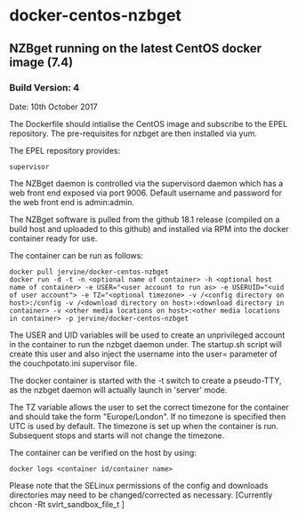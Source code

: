 # docker-centos-nzbget
## NZBget running on the latest CentOS docker image (7.4)
### Build Version: 4
Date: 10th October 2017

The Dockerfile should intialise the CentOS image and subscribe to the EPEL repository. The pre-requisites for nzbget are then installed via yum.

The EPEL repository provides:

    supervisor

The NZBget daemon is controlled via the supervisord daemon which has a web front end exposed via port 9006. Default username and password for the web front end is admin:admin.

The NZBget software is pulled from the github 18.1 release (compiled on a build host and uploaded to this github) and installed via RPM into the docker container ready for use.

The container can be run as follows:

    docker pull jervine/docker-centos-nzbget
    docker run -d -t -n <optional name of container> -h <optional host name of container> -e USER="<user account to run as> -e USERUID="<uid of user account"> -e TZ="<optional timezone> -v /<config directory on host>:/config -v /<download directory on host>:<download directory in container> -v <other media locations on host>:<other media locations in container> -p jervine/docker-centos-nzbget

The USER and UID variables will be used to create an unprivileged account in the container to run the nzbget daemon under. The startup.sh script will create this user and also inject the username into the user= parameter of the couchpotato.ini supervisor file.

The docker container is started with the -t switch to create a pseudo-TTY, as the nzbget daemon will actually launch in 'server' mode.

The TZ variable allows the user to set the correct timezone for the container and should take the form "Europe/London". If no timezone is specified then UTC is used by default. The timezone is set up when the container is run. Subsequent stops and starts will not change the timezone.

The container can be verified on the host by using:

    docker logs <container id/container name>

Please note that the SELinux permissions of the config and downloads directories may need to be changed/corrected as necessary. [Currently chcon -Rt svirt_sandbox_file_t <directory>]
